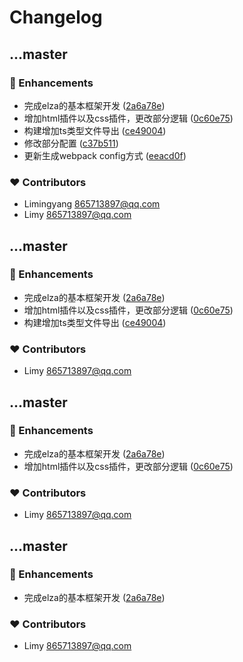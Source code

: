 # Changelog


## ...master


### 🚀 Enhancements

- 完成elza的基本框架开发 ([2a6a78e](https://github.com/865713897/elza/commit/2a6a78e))
- 增加html插件以及css插件，更改部分逻辑 ([0c60e75](https://github.com/865713897/elza/commit/0c60e75))
- 构建增加ts类型文件导出 ([ce49004](https://github.com/865713897/elza/commit/ce49004))
- 修改部分配置 ([c37b511](https://github.com/865713897/elza/commit/c37b511))
- 更新生成webpack config方式 ([eeacd0f](https://github.com/865713897/elza/commit/eeacd0f))

### ❤️ Contributors

- Limingyang <865713897@qq.com>
- Limy <865713897@qq.com>

## ...master


### 🚀 Enhancements

- 完成elza的基本框架开发 ([2a6a78e](https://github.com/865713897/elza/commit/2a6a78e))
- 增加html插件以及css插件，更改部分逻辑 ([0c60e75](https://github.com/865713897/elza/commit/0c60e75))
- 构建增加ts类型文件导出 ([ce49004](https://github.com/865713897/elza/commit/ce49004))

### ❤️ Contributors

- Limy <865713897@qq.com>

## ...master


### 🚀 Enhancements

- 完成elza的基本框架开发 ([2a6a78e](https://github.com/865713897/elza/commit/2a6a78e))
- 增加html插件以及css插件，更改部分逻辑 ([0c60e75](https://github.com/865713897/elza/commit/0c60e75))

### ❤️ Contributors

- Limy <865713897@qq.com>

## ...master


### 🚀 Enhancements

- 完成elza的基本框架开发 ([2a6a78e](https://github.com/865713897/elza/commit/2a6a78e))

### ❤️ Contributors

- Limy <865713897@qq.com>

